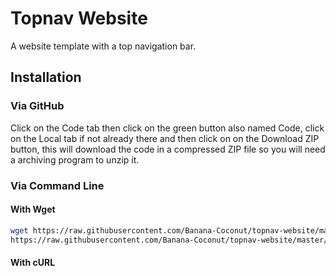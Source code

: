 # Topnav Website

A website template with a top navigation bar.

## Installation

### Via GitHub

Click on the Code tab then click on the green button also named Code,
click on the Local tab if not already there and then click on on the
Download ZIP button, this will download the code in a compressed ZIP
file so you will need a archiving program to unzip it.

### Via Command Line

#### With Wget

```bash
wget https://raw.githubusercontent.com/Banana-Coconut/topnav-website/master/index.html 
https://raw.githubusercontent.com/Banana-Coconut/topnav-website/master/styles.css
```
#### With cURL
